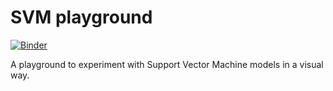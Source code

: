 # SVM playground

[![Binder](https://mybinder.org/badge_logo.svg)](https://mybinder.org/v2/gh/albarji/svm-playground/master?filepath=svmgui.ipynb)

A playground to experiment with Support Vector Machine models in a visual way.
